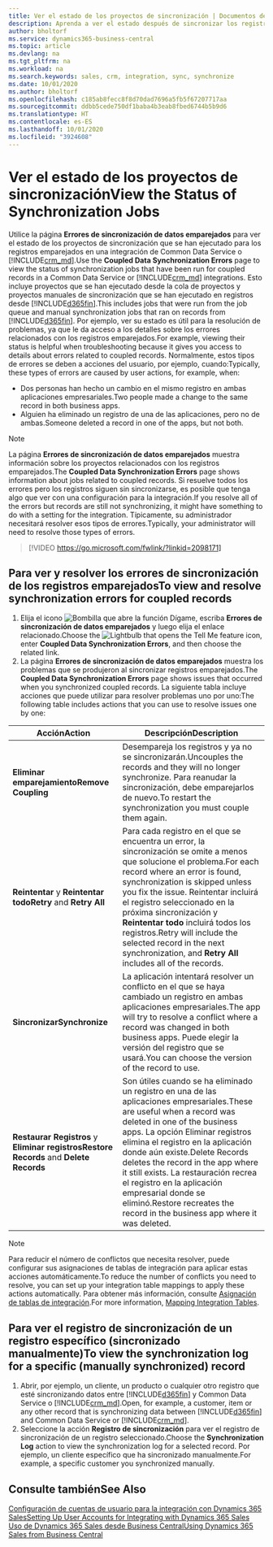 ```yaml
---
title: Ver el estado de los proyectos de sincronización | Documentos de Microsoft
description: Aprenda a ver el estado después de sincronizar los registros emparejados.
author: bholtorf
ms.service: dynamics365-business-central
ms.topic: article
ms.devlang: na
ms.tgt_pltfrm: na
ms.workload: na
ms.search.keywords: sales, crm, integration, sync, synchronize
ms.date: 10/01/2020
ms.author: bholtorf
ms.openlocfilehash: c185ab8fecc8f8d70dad7696a5fb5f67207717aa
ms.sourcegitcommit: ddbb5cede750df1baba4b3eab8fbed6744b5b9d6
ms.translationtype: HT
ms.contentlocale: es-ES
ms.lasthandoff: 10/01/2020
ms.locfileid: "3924608"
---
```

# <a name="view-the-status-of-synchronization-jobs"></a><span data-ttu-id="b8309-103">Ver el estado de los proyectos de sincronización</span><span class="sxs-lookup"><span data-stu-id="b8309-103">View the Status of Synchronization Jobs</span></span>
<span data-ttu-id="b8309-104">Utilice la página **Errores de sincronización de datos emparejados** para ver el estado de los proyectos de sincronización que se han ejecutado para los registros emparejados en una integración de Common Data Service o [!INCLUDE[crm_md](includes/crm_md.md)].</span><span class="sxs-lookup"><span data-stu-id="b8309-104">Use the **Coupled Data Synchronization Errors** page to view the status of synchronization jobs that have been run for coupled records in a Common Data Service or [!INCLUDE[crm_md](includes/crm_md.md)] integrations.</span></span> <span data-ttu-id="b8309-105">Esto incluye proyectos que se han ejecutado desde la cola de proyectos y proyectos manuales de sincronización que se han ejecutado en registros desde [!INCLUDE[d365fin](includes/d365fin_md.md)].</span><span class="sxs-lookup"><span data-stu-id="b8309-105">This includes jobs that were run from the job queue and manual synchronization jobs that ran on records from [!INCLUDE[d365fin](includes/d365fin_md.md)].</span></span> <span data-ttu-id="b8309-106">Por ejemplo, ver su estado es útil para la resolución de problemas, ya que le da acceso a los detalles sobre los errores relacionados con los registros emparejados.</span><span class="sxs-lookup"><span data-stu-id="b8309-106">For example, viewing their status is helpful when troubleshooting because it gives you access to details about errors related to coupled records.</span></span> <span data-ttu-id="b8309-107">Normalmente, estos tipos de errores se deben a acciones del usuario, por ejemplo, cuando:</span><span class="sxs-lookup"><span data-stu-id="b8309-107">Typically, these types of errors are caused by user actions, for example, when:</span></span>  

* <span data-ttu-id="b8309-108">Dos personas han hecho un cambio en el mismo registro en ambas aplicaciones empresariales.</span><span class="sxs-lookup"><span data-stu-id="b8309-108">Two people made a change to the same record in both business apps.</span></span>
* <span data-ttu-id="b8309-109">Alguien ha eliminado un registro de una de las aplicaciones, pero no de ambas.</span><span class="sxs-lookup"><span data-stu-id="b8309-109">Someone deleted a record in one of the apps, but not both.</span></span>

> [!Note]
> <span data-ttu-id="b8309-110">La página **Errores de sincronización de datos emparejados** muestra información sobre los proyectos relacionados con los registros emparejados.</span><span class="sxs-lookup"><span data-stu-id="b8309-110">The **Coupled Data Synchronization Errors** page shows information about jobs related to coupled records.</span></span> <span data-ttu-id="b8309-111">Si resuelve todos los errores pero los registros siguen sin sincronizarse, es posible que tenga algo que ver con una configuración para la integración.</span><span class="sxs-lookup"><span data-stu-id="b8309-111">If you resolve all of the errors but records are still not synchronizing, it might have something to do with a setting for the integration.</span></span> <span data-ttu-id="b8309-112">Típicamente, su administrador necesitará resolver esos tipos de errores.</span><span class="sxs-lookup"><span data-stu-id="b8309-112">Typically, your administrator will need to resolve those types of errors.</span></span>   

> [!VIDEO https://go.microsoft.com/fwlink/?linkid=2098171]

## <a name="to-view-and-resolve-synchronization-errors-for-coupled-records"></a><span data-ttu-id="b8309-113">Para ver y resolver los errores de sincronización de los registros emparejados</span><span class="sxs-lookup"><span data-stu-id="b8309-113">To view and resolve synchronization errors for coupled records</span></span>
1. <span data-ttu-id="b8309-114">Elija el icono ![Bombilla que abre la función Dígame](media/ui-search/search_small.png "Dígame qué desea hacer"), escriba **Errores de sincronización de datos emparejados** y luego elija el enlace relacionado.</span><span class="sxs-lookup"><span data-stu-id="b8309-114">Choose the ![Lightbulb that opens the Tell Me feature](media/ui-search/search_small.png "Tell me what you want to do") icon, enter **Coupled Data Synchronization Errors**, and then choose the related link.</span></span>
2. <span data-ttu-id="b8309-115">La página **Errores de sincronización de datos emparejados** muestra los problemas que se produjeron al sincronizar registros emparejados.</span><span class="sxs-lookup"><span data-stu-id="b8309-115">The **Coupled Data Synchronization Errors** page shows issues that occurred when you synchronized coupled records.</span></span> <span data-ttu-id="b8309-116">La siguiente tabla incluye acciones que puede utilizar para resolver problemas uno por uno:</span><span class="sxs-lookup"><span data-stu-id="b8309-116">The following table includes actions that you can use to resolve issues one by one:</span></span>

|<span data-ttu-id="b8309-117">Acción</span><span class="sxs-lookup"><span data-stu-id="b8309-117">Action</span></span>|<span data-ttu-id="b8309-118">Descripción</span><span class="sxs-lookup"><span data-stu-id="b8309-118">Description</span></span>|
|----|----|
|<span data-ttu-id="b8309-119">**Eliminar emparejamiento**</span><span class="sxs-lookup"><span data-stu-id="b8309-119">**Remove Coupling**</span></span>|<span data-ttu-id="b8309-120">Desempareja los registros y ya no se sincronizarán.</span><span class="sxs-lookup"><span data-stu-id="b8309-120">Uncouples the records and they will no longer synchronize.</span></span> <span data-ttu-id="b8309-121">Para reanudar la sincronización, debe emparejarlos de nuevo.</span><span class="sxs-lookup"><span data-stu-id="b8309-121">To restart the synchronization you must couple them again.</span></span> |
|<span data-ttu-id="b8309-122">**Reintentar** y **Reintentar todo**</span><span class="sxs-lookup"><span data-stu-id="b8309-122">**Retry** and **Retry All**</span></span>|<span data-ttu-id="b8309-123">Para cada registro en el que se encuentra un error, la sincronización se omite a menos que solucione el problema.</span><span class="sxs-lookup"><span data-stu-id="b8309-123">For each record where an error is found, synchronization is skipped unless you fix the issue.</span></span> <span data-ttu-id="b8309-124">Reintentar incluirá el registro seleccionado en la próxima sincronización y **Reintentar todo** incluirá todos los registros.</span><span class="sxs-lookup"><span data-stu-id="b8309-124">Retry will include the selected record in the next synchronization, and **Retry All** includes all of the records.</span></span>|
|<span data-ttu-id="b8309-125">**Sincronizar**</span><span class="sxs-lookup"><span data-stu-id="b8309-125">**Synchronize**</span></span>|<span data-ttu-id="b8309-126">La aplicación intentará resolver un conflicto en el que se haya cambiado un registro en ambas aplicaciones empresariales.</span><span class="sxs-lookup"><span data-stu-id="b8309-126">The app will try to resolve a conflict where a record was changed in both business apps.</span></span> <span data-ttu-id="b8309-127">Puede elegir la versión del registro que se usará.</span><span class="sxs-lookup"><span data-stu-id="b8309-127">You can choose the version of the record to use.</span></span>|
|<span data-ttu-id="b8309-128">**Restaurar Registros** y **Eliminar registros**</span><span class="sxs-lookup"><span data-stu-id="b8309-128">**Restore Records** and **Delete Records**</span></span>|<span data-ttu-id="b8309-129">Son útiles cuando se ha eliminado un registro en una de las aplicaciones empresariales.</span><span class="sxs-lookup"><span data-stu-id="b8309-129">These are useful when a record was deleted in one of the business apps.</span></span> <span data-ttu-id="b8309-130">La opción Eliminar registros elimina el registro en la aplicación donde aún existe.</span><span class="sxs-lookup"><span data-stu-id="b8309-130">Delete Records deletes the record in the app where it still exists.</span></span> <span data-ttu-id="b8309-131">La restauración recrea el registro en la aplicación empresarial donde se eliminó.</span><span class="sxs-lookup"><span data-stu-id="b8309-131">Restore recreates the record in the business app where it was deleted.</span></span>|

> [!NOTE]
> <span data-ttu-id="b8309-132">Para reducir el número de conflictos que necesita resolver, puede configurar sus asignaciones de tablas de integración para aplicar estas acciones automáticamente.</span><span class="sxs-lookup"><span data-stu-id="b8309-132">To reduce the number of conflicts you need to resolve, you can set up your integration table mappings to apply these actions automatically.</span></span> <span data-ttu-id="b8309-133">Para obtener más información, consulte [Asignación de tablas de integración](admin-how-to-modify-table-mappings-for-synchronization.md#mapping-integration-tables).</span><span class="sxs-lookup"><span data-stu-id="b8309-133">For more information, [Mapping Integration Tables](admin-how-to-modify-table-mappings-for-synchronization.md#mapping-integration-tables).</span></span>

## <a name="to-view-the-synchronization-log-for-a-specific-manually-synchronized-record"></a><span data-ttu-id="b8309-134">Para ver el registro de sincronización de un registro específico (sincronizado manualmente)</span><span class="sxs-lookup"><span data-stu-id="b8309-134">To view the synchronization log for a specific (manually synchronized) record</span></span>
1. <span data-ttu-id="b8309-135">Abrir, por ejemplo, un cliente, un producto o cualquier otro registro que esté sincronizando datos entre [!INCLUDE[d365fin](includes/d365fin_md.md)] y Common Data Service o [!INCLUDE[crm_md](includes/crm_md.md)].</span><span class="sxs-lookup"><span data-stu-id="b8309-135">Open, for example, a customer, item or any other record that is synchronizing data between [!INCLUDE[d365fin](includes/d365fin_md.md)] and Common Data Service or [!INCLUDE[crm_md](includes/crm_md.md)].</span></span>
2. <span data-ttu-id="b8309-136">Seleccione la acción **Registro de sincronización** para ver el registro de sincronización de un registro seleccionado.</span><span class="sxs-lookup"><span data-stu-id="b8309-136">Choose the **Synchronization Log** action to view the synchronization log for a selected record.</span></span> <span data-ttu-id="b8309-137">Por ejemplo, un cliente específico que ha sincronizado manualmente.</span><span class="sxs-lookup"><span data-stu-id="b8309-137">For example, a specific customer you synchronized manually.</span></span>

## <a name="see-also"></a><span data-ttu-id="b8309-138">Consulte también</span><span class="sxs-lookup"><span data-stu-id="b8309-138">See Also</span></span>  
[<span data-ttu-id="b8309-139">Configuración de cuentas de usuario para la integración con Dynamics 365 Sales</span><span class="sxs-lookup"><span data-stu-id="b8309-139">Setting Up User Accounts for Integrating with Dynamics 365 Sales</span></span>](admin-setting-up-integration-with-dynamics-sales.md)  
[<span data-ttu-id="b8309-140">Uso de Dynamics 365 Sales desde Business Central</span><span class="sxs-lookup"><span data-stu-id="b8309-140">Using Dynamics 365 Sales from Business Central</span></span>](marketing-integrate-dynamicscrm.md)
